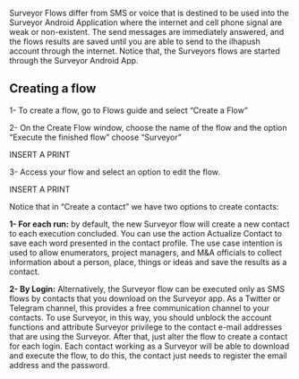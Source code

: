 Surveyor Flows differ from SMS or voice that is destined to be used into the Surveyor Android Application where the internet and cell phone signal are weak or non-existent. The send messages are immediately answered, and the flows results are saved until you are able to send to the ilhapush account through the internet. Notice that, the Surveyors flows are started through the Surveyor Android App.

## Creating a flow ##
1- To create a flow, go to Flows guide and select “Create a Flow”

2- On the Create Flow window, choose the name of the flow and the option “Execute the finished flow” choose “Surveyor”

INSERT A PRINT
 
3- Access your flow and select an option to edit the flow. 
 
INSERT A PRINT
 
Notice that in “Create a contact” we have two options to create contacts:

**1- For each run:** by default, the new Surveyor flow will create a new contact to each execution concluded. You can use the action Actualize Contact to save each word presented in the contact profile. The use case intention is used to allow enumerators, project managers, and M&A officials to collect information about a person, place, things or ideas and save the results as a contact.

**2- By Login:** Alternatively, the Surveyor flow can be executed only as SMS flows by contacts that you download on the Surveyor app. As a Twitter or Telegram channel, this provides a free communication channel to your contacts. To use Surveyor, in this way, you should unblock the account functions and attribute Surveyor privilege to the contact e-mail addresses that are using the Surveyor. After that, just alter the flow to create a contact for each login. Each contact working as a Surveyor will be able to download and execute the flow, to do this, the contact just needs to register the email address and the password.
